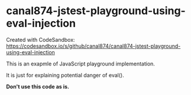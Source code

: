 # canal874-jstest-playground-using-eval-injection
Created with CodeSandbox: https://codesandbox.io/s/github/canal874/canal874-jstest-playground-using-eval-injection

This is an exapmle of JavaScript playground implementation.

It is just for explaining potential danger of eval().

**Don't use this code as is.**
